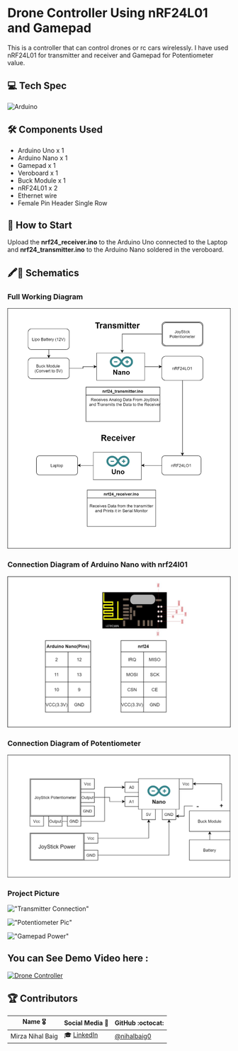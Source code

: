 # Drone Controller Using nRF24L01 and Gamepad

This is a controller that can control drones or rc cars wirelessly. I have used nRF24L01 for transmitter and receiver and Gamepad for Potentiometer value.

## 💻 Tech Spec

![Arduino](https://img.shields.io/badge/Arduino-00979D?style=for-the-badge&logo=Arduino&logoColor=white)

## 🛠 Components Used

- Arduino Uno x 1
- Arduino Nano x 1
- Gamepad x 1
- Veroboard x 1
- Buck Module x 1
- nRF24L01 x 2
- Ethernet wire 
- Female Pin Header Single Row

## 🚀 How to Start

Upload the **nrf24_receiver.ino** to the Arduino Uno connected to the Laptop and **nrf24_transmitter.ino** to the Arduino Nano soldered in the veroboard.

## 🖍📐 Schematics

### Full Working Diagram

!["Working Diagram"](./Pictures/RF_Module.jpg )

### Connection Diagram of Arduino Nano with nrf24l01

!["nrf24 connection"](./Pictures/nrf24_sketch.jpg )

### Connection Diagram of Potentiometer

!["Potentiometer connection"](./Pictures/Potentiometer.jpg )

### Project Picture

!["Transmitter Connection"](./Pictures/transmitter_connection.jpg )

!["Potentiometer Pic"](./Pictures/Potentiometer_pic.jpg )

!["Gamepad Power"](./Pictures/gamepad_power.jpg )




## You can See Demo Video here :

[![Drone Controller](https://www.curdes.com/media/catalog/product/cache/8aefad00f530c176ba594b67fe26e42a/g/m/gmpd_crop.jpg)](https://www.youtube.com/watch?v=nSycrNH2Enk)

## 🏆 Contributors 

|      Name 🎖️    |     Social Media 👋    | GitHub     :octocat: |
|:-------------:|:-------------------|------------------|
| Mirza Nihal Baig |  :mortar_board: [LinkedIn](https://www.linkedin.com/in/mirza-nihal-baig-0361971a0/) | [@nihalbaig0](https://github.com/nihalbaig0)  |

